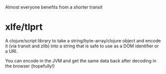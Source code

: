 
Almost everyone benefits from a shorter transit

# xlfe/tlprt

A clojure/script library to take a string/byte-array/clojure object and encode it (via transit and zlib) into a 
string that is safe to use as a DOM identifier or a URI.

You can encode in the JVM and get the same data back after decoding in the browser (hopefully!)
